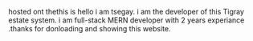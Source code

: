 hosted ont thethis is hello i am tsegay. i am the developer of this Tigray estate system. i am full-stack MERN developer with 2 years experiance .thanks for donloading and showing this website.
